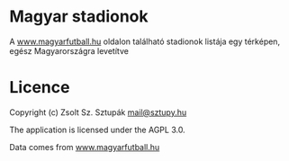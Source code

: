 # Magyar stadionok

A www.magyarfutball.hu oldalon található stadionok listája egy térképen, egész Magyarországra levetítve

# Licence

Copyright (c) Zsolt Sz. Sztupák <mail@sztupy.hu>

The application is licensed under the AGPL 3.0.

Data comes from www.magyarfutball.hu
